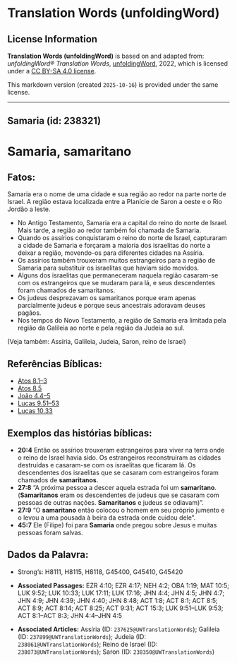 # Translation Words (unfoldingWord)

## License Information

**Translation Words (unfoldingWord)** is based on and adapted from: _unfoldingWord® Translation Words_, [unfoldingWord](https://unfoldingword.org/utw), 2022, which is licensed under a [CC BY-SA 4.0 license](https://creativecommons.org/licenses/by-sa/4.0/legalcode.en).

This markdown version (created `2025-10-16`) is provided under the same license.



--------------------------------

## Samaria (id: 238321)

Samaria, samaritano
===================

Fatos:
------

Samaria era o nome de uma cidade e sua região ao redor na parte norte de Israel. A região estava localizada entre a Planície de Saron a oeste e o Rio Jordão a leste.

* No Antigo Testamento, Samaria era a capital do reino do norte de Israel. Mais tarde, a região ao redor também foi chamada de Samaria.
* Quando os assírios conquistaram o reino do norte de Israel, capturaram a cidade de Samaria e forçaram a maioria dos israelitas do norte a deixar a região, movendo\-os para diferentes cidades na Assíria.
* Os assírios também trouxeram muitos estrangeiros para a região de Samaria para substituir os israelitas que haviam sido movidos.
* Alguns dos israelitas que permaneceram naquela região casaram\-se com os estrangeiros que se mudaram para lá, e seus descendentes foram chamados de samaritanos.
* Os judeus desprezavam os samaritanos porque eram apenas parcialmente judeus e porque seus ancestrais adoravam deuses pagãos.
* Nos tempos do Novo Testamento, a região de Samaria era limitada pela região da Galileia ao norte e pela região da Judeia ao sul.

(Veja também: Assíria, Galileia, Judeia, Saron, reino de Israel)

Referências Bíblicas:
---------------------

* [Atos 8\.1–3](https://ref.ly/Acts8:1-Acts8:3)
* [Atos 8\.5](https://ref.ly/Acts8:5)
* [João 4\.4–5](https://ref.ly/John4:4-John4:5)
* [Lucas 9\.51–53](https://ref.ly/Luke9:51-Luke9:53)
* [Lucas 10\.33](https://ref.ly/Luke10:33)

Exemplos das histórias bíblicas:
--------------------------------

* **20:4** Então os assírios trouxeram estrangeiros para viver na terra onde o reino de Israel havia sido. Os estrangeiros reconstruíram as cidades destruídas e casaram\-se com os israelitas que ficaram lá. Os descendentes dos israelitas que se casaram com estrangeiros foram chamados de **samaritanos**.
* **27:8** “A próxima pessoa a descer aquela estrada foi um **samaritano**. (**Samaritanos** eram os descendentes de judeus que se casaram com pessoas de outras nações. **Samaritanos** e judeus se odiavam)”.
* **27:9** “O **samaritano** então colocou o homem em seu próprio jumento e o levou a uma pousada à beira da estrada onde cuidou dele”.
* **45:7** Ele (Filipe) foi para **Samaria** onde pregou sobre Jesus e muitas pessoas foram salvas.

Dados da Palavra:
-----------------

* Strong’s: H8111, H8115, H8118, G45400, G45410, G45420

* **Associated Passages:** EZR 4:10; EZR 4:17; NEH 4:2; OBA 1:19; MAT 10:5; LUK 9:52; LUK 10:33; LUK 17:11; LUK 17:16; JHN 4:4; JHN 4:5; JHN 4:7; JHN 4:9; JHN 4:39; JHN 4:40; JHN 8:48; ACT 1:8; ACT 8:1; ACT 8:5; ACT 8:9; ACT 8:14; ACT 8:25; ACT 9:31; ACT 15:3; LUK 9:51–LUK 9:53; ACT 8:1–ACT 8:3; JHN 4:4–JHN 4:5
* **Associated Articles:** Assíria (ID: `237625@UWTranslationWords`); Galileia (ID: `237899@UWTranslationWords`); Judeia (ID: `238061@UWTranslationWords`); Reino de Israel (ID: `238073@UWTranslationWords`); Saron (ID: `238350@UWTranslationWords`)

